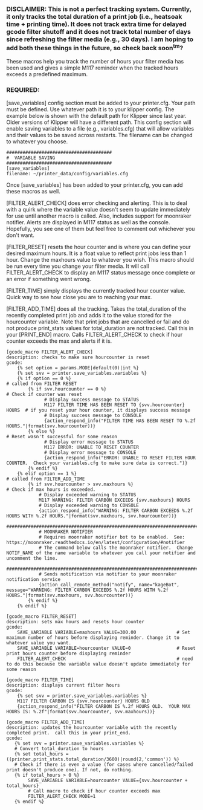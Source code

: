 

### **DISCLAIMER:** This is not a perfect tracking system.  Currently, it only tracks the total duration of a print job (i.e., heatsoak time + printing time).  It does not track extra time for delayed gcode filter shutoff and it does not track total number of days since refreshing the filter media (e.g., 30 days).  I am hoping to add both these things in the future, so check back soon<sup>tm</sup>?

These macros help you track the number of hours your filter media has been used and gives a simple M117 reminder when the tracked hours exceeds a predefined maximum.

### REQUIRED:

[save_variables] config section must be added to your printer.cfg.  Your path must be defined.  Use whatever path it is to your klipper config.  The example below is shown with the default path for Klipper since last year.  Older versions of Klipper will have a different path.  This config section will enable saving variables to a file (e.g., variables.cfg) that will allow variables and their values to be saved across restarts.  The filename can be changed to whatever you choose.

```
#######################################
#  VARIABLE SAVING
#######################################
[save_variables]
filename: ~/printer_data/config/variables.cfg
```

Once [save_variables] has been added to your printer.cfg, you can add these macros as well.  

[FILTER_ALERT_CHECK] does error checking and alerting.  This is to deal with a quirk where the variable value doesn't seem to update immediately for use until another macro is called. Also, includes support for moonraker notifier.  Alerts are displayed in M117 status as well as the console.  Hopefully, you see one of them but feel free to comment out whichever you don't want.

[FILTER_RESET] resets the hour counter and is where you can define your desired maximum hours.  It is a float value to reflect print jobs less than 1 hour.  Change the maxhours value to whatever you wish.  This macro should be run every time you change your filter media.  It will call FILTER_ALERT_CHECK to display an M117 status message once complete or an error if something went wrong.

[FILTER_TIME] simply displays the currently tracked hour counter value.  Quick way to see how close you are to reaching your max.

[FILTER_ADD_TIME] does all the tracking.  Takes the total_duration of the recently completed print job and adds it to the value stored for the hourcounter variable.  Note that print jobs that are cancelled or fail and do not produce print_stats values for total_duration are not tracked.  Call this in your [PRINT_END] macro.  Calls FILTER_ALERT_CHECK to check if hour counter exceeds the max and alerts if it is.

```
[gcode_macro FILTER_ALERT_CHECK]
description: checks to make sure hourcounter is reset
gcode:
    {% set option = params.MODE|default(0)|int %}
    {% set svv = printer.save_variables.variables %}
    {% if option == 0 %}                                                  # called from FILTER RESET
        {% if svv.hourcounter == 0 %}                                     # Check if counter was reset
              # Display success message to STATUS
              M117 FILTER TIME HAS BEEN RESET TO {svv.hourcounter} HOURS  # if you reset your hour counter, it displays success message
              # Display success message to CONSOLE
              {action_respond_info("FILTER TIME HAS BEEN RESET TO %.2f HOURS."|format(svv.hourcounter))}
        {% else %}                                                        # Reset wasn't successful for some reason
              # Display error message to STATUS
              M117 ERROR: UNABLE TO RESET COUNTER
              # Display error message to CONSOLE
              {action_respond_info("ERROR: UNABLE TO RESET FILTER HOUR COUNTER.  Check your variables.cfg to make sure data is correct.")}
        {% endif %} 
    {% elif option == 1 %}                                                # called from FILTER_ADD_TIME
        {% if svv.hourcounter > svv.maxhours %}                           # Check if max hours is exceeded.        
            # Display exceeded warning to STATUS
            M117 WARNING: FILTER CARBON EXCEEDS {svv.maxhours} HOURS     
            # Display exceeded warning to CONSOLE
            {action_respond_info("WARNING: FILTER CARBON EXCEEDS %.2f HOURS WITH %.2f HOURS."|format(svv.maxhours, svv.hourcounter))}
            #######################################################################################################################################################
            # MOONRAKER NOTIFIER 
            # Requires moonraker notifier bot to be enabled.  See: https://moonraker.readthedocs.io/en/latest/configuration/#notifier
            # The command below calls the moonraker notifier.  Change NOTIF_NAME of the name variable to whatever you call your notifier and uncomment the line.
            ########################################################################################################################################################
            # Sends notification via notifier to your moonraker notification service
            {action_call_remote_method("notify", name="kageBot", message="WARNING: FILTER CARBON EXCEEDS %.2f HOURS WITH %.2f HOURS."|format(svv.maxhours, svv.hourcounter))}
        {% endif %}
    {% endif %}

[gcode_macro FILTER_RESET]
description: sets max hours and resets hour counter
gcode:
    SAVE_VARIABLE VARIABLE=maxhours VALUE=300.00               # Set maximum number of hours before displaying reminder. Change it to whatever value you want.
    SAVE_VARIABLE VARIABLE=hourcounter VALUE=0                 # Reset print hours counter before displaying reminder
    FILTER_ALERT_CHECK                                         # need to do this because the variable value doesn't update immediately for some reason

[gcode_macro FILTER_TIME]
description: displays current filter hours
gcode:
    {% set svv = printer.save_variables.variables %}
    M117 FILTER CARBON IS {svv.hourcounter} HOURS OLD
    {action_respond_info("FILTER CARBON IS %.2f HOURS OLD.  YOUR MAX HOURS IS: %.2f"|format(svv.hourcounter, svv.maxhours))}

[gcode_macro FILTER_ADD_TIME]
description: updates the hourcounter variable with the recently completed print.  call this in your print_end.
gcode:
   {% set svv = printer.save_variables.variables %}
   # Convert total_duration to hours
   {% set total_hours = ((printer.print_stats.total_duration/3600)|round(2,'common')) %}
   # Check if there is even a value (for cases where cancelled/failed print doesn't produce one). If not, do nothing.
   {% if total_hours > 0 %}
        SAVE_VARIABLE VARIABLE=hourcounter VALUE={svv.hourcounter + total_hours}
        # Call macro to check if hour counter exceeds max
        FILTER_ALERT_CHECK MODE=1     
   {% endif %}
```
